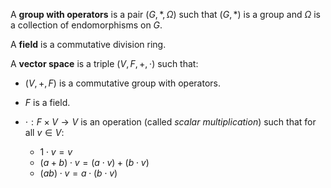 A **group with operators** is a pair $(G, \ast, \Omega)$ such that $(G, \ast)$ is a group and $\Omega$ is a collection of endomorphisms on $G$.

A **field** is a commutative division ring.

A **vector space** is a triple $(V, F, +, \cdot)$ such that:

 - $(V, +, F)$ is a commutative group with operators.
 - $F$ is a field.
 - $\cdot: F \times V \rightarrow V$ is an operation (called *scalar multiplication*) such that for all $v \in V$:

    - $1 \cdot v = v$
    - $(a + b) \cdot v = (a \cdot v) + (b \cdot v)$
    - $(ab) \cdot v = a \cdot (b \cdot v)$

